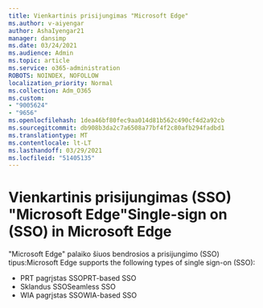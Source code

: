 ```yaml
---
title: Vienkartinis prisijungimas "Microsoft Edge"
ms.author: v-aiyengar
author: AshaIyengar21
manager: dansimp
ms.date: 03/24/2021
ms.audience: Admin
ms.topic: article
ms.service: o365-administration
ROBOTS: NOINDEX, NOFOLLOW
localization_priority: Normal
ms.collection: Adm_O365
ms.custom:
- "9005624"
- "9656"
ms.openlocfilehash: 1dea46bf80fec9aa014d81b562c490cf4d2a92cb
ms.sourcegitcommit: db908b3da2c7a6508a77bf4f2c80afb294fadbd1
ms.translationtype: MT
ms.contentlocale: lt-LT
ms.lasthandoff: 03/29/2021
ms.locfileid: "51405135"
---
```

# <a name="single-sign-on-sso-in-microsoft-edge"></a><span data-ttu-id="d3138-102">Vienkartinis prisijungimas (SSO) "Microsoft Edge"</span><span class="sxs-lookup"><span data-stu-id="d3138-102">Single-sign on (SSO) in Microsoft Edge</span></span>

<span data-ttu-id="d3138-103">"Microsoft Edge" palaiko šiuos bendrosios a prisijungimo (SSO) tipus:</span><span class="sxs-lookup"><span data-stu-id="d3138-103">Microsoft Edge supports the following types of single sign-on (SSO):</span></span>
- <span data-ttu-id="d3138-104">PRT pagrįstas SSO</span><span class="sxs-lookup"><span data-stu-id="d3138-104">PRT-based SSO</span></span>
- <span data-ttu-id="d3138-105">Sklandus SSO</span><span class="sxs-lookup"><span data-stu-id="d3138-105">Seamless SSO</span></span>
- <span data-ttu-id="d3138-106">WIA pagrįstas SSO</span><span class="sxs-lookup"><span data-stu-id="d3138-106">WIA-based SSO</span></span>

